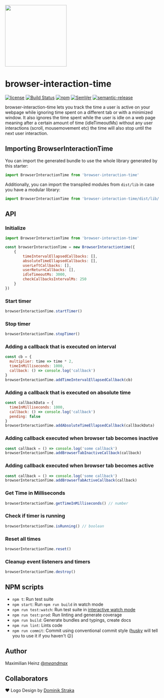 <p align="left">
  <img src="https://github.com/atlassian/browser-interaction-time/blob/master/bit.png" width="200" />
</p>

# browser-interaction-time

[![license](http://img.shields.io/badge/license-MIT-blue.svg?style=flat)](https://raw.githubusercontent.com/atlassian/browser-interaction-time/master/LICENSE)
[![Build Status](https://travis-ci.org/atlassian/browser-interaction-time.svg?branch=master)](https://travis-ci.org/atlassian/browser-interaction-time)
[![npm](https://img.shields.io/npm/v/browser-interaction-time.svg)](https://www.npmjs.com/package/browser-interaction-time)
[![SemVer](https://img.shields.io/badge/SemVer-2.0.0-brightgreen.svg)](http://semver.org/spec/v2.0.0.html)
[![semantic-release](https://img.shields.io/badge/%20%20%F0%9F%93%A6%F0%9F%9A%80-semantic--release-e10079.svg)](https://github.com/semantic-release/semantic-release)

browser-interaction-time lets you track the time a user is active on your webpage while ignoring time spent on a different tab or with a minimized window. It also ignores the time spent while the user is idle on a web page meaning after a certain amount of time (idleTimeoutMs) without any user interactions (scroll, mousemovement etc) the time will also stop until the next user interaction.

## Importing BrowserInteractionTime

You can import the generated bundle to use the whole library generated by this starter:

```javascript
import BrowserInteractionTime from 'browser-interaction-time'
```

Additionally, you can import the transpiled modules from `dist/lib` in case you have a modular library:

```javascript
import BrowserInteractionTime from 'browser-interaction-time/dist/lib/'
```

## API

### Initialize

```js
import BrowserInteractionTime from 'browser-interaction-time'

const browserInteractionTime = new BrowserInteractiontime({
    {
        timeIntervalEllapsedCallbacks: [],
        absoluteTimeEllapsedCallbacks: [],
        userLeftCallbacks: [],
        userReturnCallbacks: [],
        idleTimeoutMs: 3000,
        checkCallbacksIntervalMs: 250
    }
})
```

### Start timer

```js
browserInteractionTime.startTimer()
```

### Stop timer

```js
browserInteractionTime.stopTimer()
```

### Adding a callback that is executed on interval

```js
const cb = {
  multiplier: time => time * 2,
  timeInMilliseconds: 1000,
  callback: () => console.log('callback')
}
browserInteractionTime.addTimeIntervalEllapsedCallback(cb)
```

### Adding a callback that is executed on absolute time

```js
const callbackData = {
  timeInMilliseconds: 1000,
  callback: () => console.log('callback')
  pending: false
}
browserInteractionTime.addAbsoluteTimeEllapsedCallback(callbackData)
```

### Adding callback executed when browser tab becomes inactive

```js
const callback = () => console.log('some callback')
browserInteractionTime.addBrowserTabInactiveCallback(callback)
```

### Adding callback executed when browser tab becomes active

```js
const callback = () => console.log('some callback')
browserInteractionTime.addBrowserTabActiveCallback(callback)
```

### Get Time in Milliseconds

```js
browserInteractionTime.getTimeInMilliseconds() // number
```

### Check if timer is running

```js
browserInteractionTime.isRunning() // boolean
```

### Reset all times

```js
browserInteractionTime.reset()
```

### Cleanup event listeners and timers

```js
browserInteractionTime.destroy()
```

## NPM scripts

- `npm t`: Run test suite
- `npm start`: Run `npm run build` in watch mode
- `npm run test:watch`: Run test suite in [interactive watch mode](http://facebook.github.io/jest/docs/cli.html#watch)
- `npm run test:prod`: Run linting and generate coverage
- `npm run build`: Generate bundles and typings, create docs
- `npm run lint`: Lints code
- `npm run commit`: Commit using conventional commit style ([husky](https://github.com/typicode/husky) will tell you to use it if you haven't :wink:)

## Author

Maximilian Heinz [@_meandmax_](https://twitter.com/_meandmax_)

## Collaborators

❤️ Logo Design by [Dominik Straka](http://www.dominikstraka.de/)
